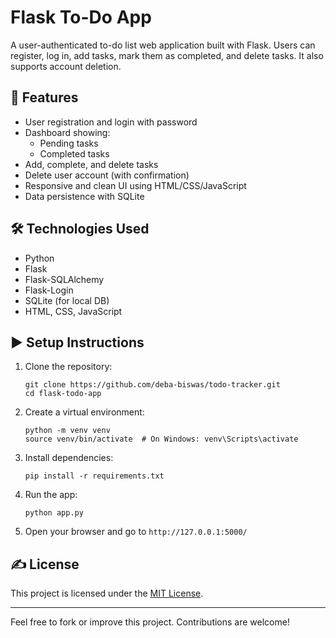 # Flask To-Do App

A user-authenticated to-do list web application built with Flask. Users can register, log in, add tasks, mark them as completed, and delete tasks. It also supports account deletion.

## 🔧 Features

- User registration and login with password
- Dashboard showing:
  - Pending tasks
  - Completed tasks
- Add, complete, and delete tasks
- Delete user account (with confirmation)
- Responsive and clean UI using HTML/CSS/JavaScript
- Data persistence with SQLite

## 🛠️ Technologies Used

- Python
- Flask
- Flask-SQLAlchemy
- Flask-Login
- SQLite (for local DB)
- HTML, CSS, JavaScript

## ▶️ Setup Instructions

1. Clone the repository:

   ```
   git clone https://github.com/deba-biswas/todo-tracker.git
   cd flask-todo-app
   ```

2. Create a virtual environment:

   ```
   python -m venv venv
   source venv/bin/activate  # On Windows: venv\Scripts\activate
   ```

3. Install dependencies:

   ```
   pip install -r requirements.txt
   ```

4. Run the app:

   ```
   python app.py
   ```

5. Open your browser and go to `http://127.0.0.1:5000/`

## ✍️ License

This project is licensed under the [MIT License](LICENSE).

---

Feel free to fork or improve this project. Contributions are welcome!
